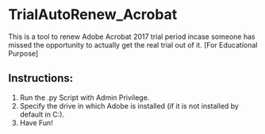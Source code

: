 # TrialAutoRenew_Acrobat

This is a tool to renew Adobe Acrobat 2017 trial period incase someone has missed the opportunity to actually get the real trial out of it. [For Educational Purpose]

## Instructions:

1. Run the .py Script with Admin Privilege.
2. Specify the drive in which Adobe is installed (if it is not installed by default in C:).
3. Have Fun!
